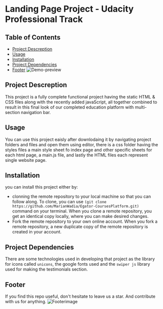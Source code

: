 # Landing Page Project - Udacity Professional Track

## Table of Contents
* [Project Descreption](#project-descreption)
* [Usage](#usage)
* [Installation](#installation)
* [Project Dependencies](#project-dependencies)
* [Footer](#footer)
![Demo-preview](https://cdn.dribbble.com/users/1019864/screenshots/3079099/codeloop.gif)

## Project Descreption
This project is a fully complete functional project having the static HTML & CSS files along with the recently added javaScript, all together combined to result in this final look of our completed education platform with multi-section navigation bar. 

## Usage
You can use this project eaisly after downlodaing it by navigating project folders and files and open them using editor, there is a css folder having the styles files a main style sheet fo index page and other specific sheets for each html page, a main.js file, and lastly the HTML files each represent single website page. 

## Installation
you can install this project either by:
* clonning the remote repository to your local machine so that you can follow along. To clone, you can use `(git clone https://github.com/MarianWadia/Egator-CoursesPlatform.git)` command on your terminal. When you clone a remote repository, you get an identical copy locally, where you can make desired changes.
* Fork the remote repository to your own online account. When you fork a remote repository, a new duplicate copy of the remote repository is created in your account.

## Project Dependencies
There are some technologies used in developing that project as the library for icons called `unicons`, the google fonts used and the `swiper js` library used for making the testimonials section.

## Footer
If you find this repo useful, don't hesitate to leave us a star. And contribute with us for anything.
![Footerimage](https://raw.githubusercontent.com/navendu-pottekkat/awesome-readme/master/fooooooter.png)
